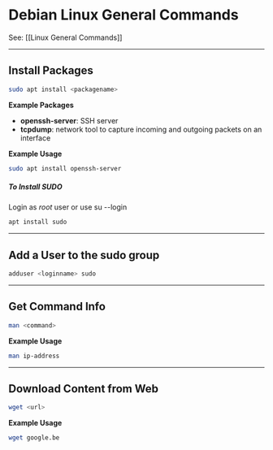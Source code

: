# Debian Linux General Commands
See: [[Linux General Commands]]

---
## Install Packages
```bash
sudo apt install <packagename>
```
  

**Example Packages**
- **openssh-server**: SSH server
- **tcpdump**: network tool to capture incoming and outgoing packets on an interface  
 
**Example Usage**
```bash
sudo apt install openssh-server
```

##### To Install SUDO
Login as *root* user or use su --login
```bash
apt install sudo
```
---
## Add a User to the sudo group
```bash
adduser <loginname> sudo
```
---
## Get Command Info
```bash
man <command>
```

**Example Usage**
```bash
man ip-address
```
---
## Download Content from Web
```bash
wget <url>
```

**Example Usage**
```bash
wget google.be
```